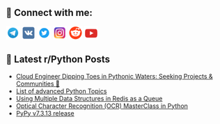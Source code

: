 ## 🔎 Connect with me:
[<img src="https://github.com/bullbesh/bullbesh/blob/main/images/Telegram.png" width="32" height="32" />](https://t.me/bullbesh)
[<img src="https://github.com/bullbesh/bullbesh/blob/main/images/VK.png" width="32" height="32" />](https://vk.com/bullbesh)
[<img src="https://github.com/bullbesh/bullbesh/blob/main/images/Twitter.png" width="32" height="32" />](https://twitter.com/bullbesh1)
[<img src="https://github.com/bullbesh/bullbesh/blob/main/images/Instagram.png" width="32" height="32" />](https://www.instagram.com/bullbesh)
[<img src="https://github.com/bullbesh/bullbesh/blob/main/images/Reddit.png" width="32" height="32" />](https://www.reddit.com/user/bullbesh)
[<img src="https://github.com/bullbesh/bullbesh/blob/main/images/YouTube.png" width="32" height="32" />](https://www.youtube.com/channel/UCtfjRs6uzgq5mfm8S06WTcg)

## 📕 Latest r/Python Posts
<!-- BLOG-POST-LIST:START -->
- [Cloud Engineer Dipping Toes in Pythonic Waters: Seeking Projects &amp; Communities 🐍](https://www.reddit.com/r/Python/comments/16vfx1r/cloud_engineer_dipping_toes_in_pythonic_waters/)
- [List of advanced Python Topics](https://www.reddit.com/r/Python/comments/16vdylm/list_of_advanced_python_topics/)
- [Using Multiple Data Structures in Redis as a Queue](https://www.reddit.com/r/Python/comments/16v6vtu/using_multiple_data_structures_in_redis_as_a_queue/)
- [Optical Character Recognition &lpar;OCR&rpar; MasterClass in Python](https://www.reddit.com/r/Python/comments/16v6m10/optical_character_recognition_ocr_masterclass_in/)
- [PyPy v7.3.13 release](https://www.reddit.com/r/Python/comments/16v6ipd/pypy_v7313_release/)
<!-- BLOG-POST-LIST:END -->
